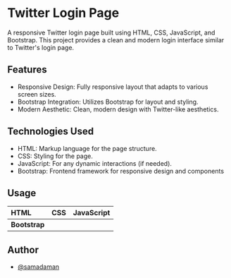 
# Twitter Login Page
A responsive Twitter login page built using HTML, CSS, JavaScript, and Bootstrap. This project provides a clean and modern login interface similar to Twitter's login page.

## Features


 - Responsive Design: Fully responsive layout that adapts to various screen sizes.
 - Bootstrap Integration: Utilizes Bootstrap for layout and styling.
 - Modern Aesthetic: Clean, modern design with Twitter-like aesthetics.

## Technologies Used

 - HTML: Markup language for the page structure.
 - CSS: Styling for the page.
 - JavaScript: For any dynamic interactions (if needed).
 - Bootstrap: Frontend framework for responsive design and components


## Usage


| HTML | CSS     | JavaScript                |
| :-------- | :------- | :------------------------- |
| **Bootstrap** |   



## Author

- [@samadaman](https://www.github.com/samadaman)

